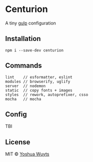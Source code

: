 # Centurion

A tiny [gulp](https://github.com/gulpjs/gulp) configuration

## Installation
````npm i --save-dev centurion````

## Commands
````
lint    // esformatter, eslint
modules // browserify, uglify
server  // nodemon
static  // copy fonts + images
styles  // rework, autoprefixer, csso
mocha   // mocha
````

## Config
TBI

## License
MIT © [Yoshua Wuyts](yoshuawuyts.com)